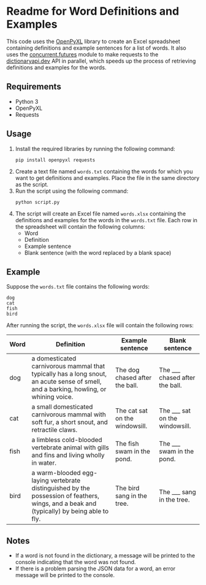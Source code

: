 <h1>Readme for Word Definitions and Examples</h1>
<p>This code uses the <a href="https://openpyxl.readthedocs.io/">OpenPyXL</a> library to create an Excel spreadsheet containing definitions and example sentences for a list of words. It also uses the <a href="https://docs.python.org/3/library/concurrent.futures.html">concurrent.futures</a> module to make requests to the <a href="https://dictionaryapi.dev/">dictionaryapi.dev</a> API in parallel, which speeds up the process of retrieving definitions and examples for the words.</p>
<h2>Requirements</h2>
<ul>
  <li>Python 3</li>
  <li>OpenPyXL</li>
  <li>Requests</li>
</ul>
<h2>Usage</h2>
<ol>
  <li>Install the required libraries by running the following command:
<pre><code>pip install openpyxl requests</code></pre></li>
  <li>Create a text file named <code>words.txt</code> containing the words for which you want to get definitions and examples. Place the file in the same directory as the script.</li>
  <li>Run the script using the following command:
<pre><code>python script.py</code></pre></li>
  <li>The script will create an Excel file named <code>words.xlsx</code> containing the definitions and examples for the words in the <code>words.txt</code> file. Each row in the spreadsheet will contain the following columns:
    <ul>
      <li>Word</li>
      <li>Definition</li>
      <li>Example sentence</li>
      <li>Blank sentence (with the word replaced by a blank space)</li>
    </ul>
  </li>
</ol>
<h2>Example</h2>
<p>Suppose the <code>words.txt</code> file contains the following words:</p>
<pre><code>dog
cat
fish
bird</code></pre>
<p>After running the script, the <code>words.xlsx</code> file will contain the following rows:</p>
<table>
  <thead>
    <tr>
      <th>Word</th>
      <th>Definition</th>
      <th>Example sentence</th>
      <th>Blank sentence</th>
    </tr>
  </thead>
  <tbody>
    <tr>
      <td>dog</td>
      <td>a domesticated carnivorous mammal that typically has a long snout, an acute sense of smell, and a barking, howling, or whining voice.</td>
      <td>The dog chased after the ball.</td>
      <td>The ___ chased after the ball.</td>
    </tr>
    <tr>
      <td>cat</td>
      <td>a small domesticated carnivorous mammal with soft fur, a short snout, and retractile claws.</td>
      <td>The cat sat on the windowsill.</td>
      <td>The ___ sat on the windowsill.</td>
      </tr>
      <tr>
  <td>fish</td>
  <td>a limbless cold-blooded vertebrate animal with gills and fins and living wholly in water.</td>
  <td>The fish swam in the pond.</td>
  <td>The ___ swam in the pond.</td>
</tr>
<tr>
  <td>bird</td>
  <td>a warm-blooded egg-laying vertebrate distinguished by the possession of feathers, wings, and a beak and (typically) by being able to fly.</td>
  <td>The bird sang in the tree.</td>
  <td>The ___ sang in the tree.</td>
</tr>
</tbody>
</table>
<h2>Notes</h2>
<ul>
  <li>If a word is not found in the dictionary, a message will be printed to the console indicating that the word was not found.</li>
  <li>If there is a problem parsing the JSON data for a word, an error message will be printed to the console.</li>
</ul>
